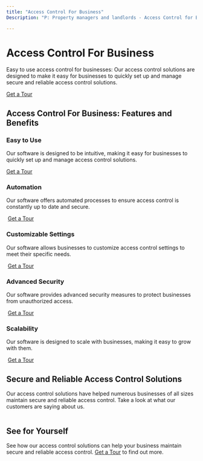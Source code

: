 ```yaml
---
title: "Access Control For Business"
Description: "P: Property managers and landlords - Access Control for Business provides easy-to-use solutions that enable authorized entry control to your buildings. Find access control products and services tailored to your business needs now."

---
```


<h1>Access Control For Business</h1>
<p>Easy to use access control for businesses: Our access control solutions are designed to make it easy for businesses to quickly set up and manage secure and reliable access control solutions.</p>
<a href=""/get-a-tour"" class=""btn"">Get a Tour</a>

<h2>Access Control For Business: Features and Benefits</h2>
<h3>Easy to Use</h3>
<p>Our software is designed to be intuitive, making it easy for businesses to quickly set up and manage access control solutions.</p>
<a href=""/get-a-tour"" class=""btn btn-primary"">Get a Tour</a>

<h3>Automation</h3>
<p>Our software offers automated processes to ensure access control is constantly up to date and secure.</p>
<img src=""automation-access-control.jpg"" alt=""Access Control For Business"" />
<a href=""/get-a-tour"" class=""btn btn-primary"">Get a Tour</a>

<h3>Customizable Settings</h3>
<p>Our software allows businesses to customize access control settings to meet their specific needs.</p>
<img src=""custom-access-control.jpg"" alt=""Access Control For Business"" />
<a href=""/get-a-tour"" class=""btn btn-primary"">Get a Tour</a>

<h3>Advanced Security</h3>
<p>Our software provides advanced security measures to protect businesses from unauthorized access.</p>
<img src=""security-access-control.jpg"" alt=""Access Control For Business"" />
<a href=""/get-a-tour"" class=""btn btn-primary"">Get a Tour</a>

<h3>Scalability</h3>
<p>Our software is designed to scale with businesses, making it easy to grow with them.</p>
<img src=""scalability-access-control.jpg"" alt=""Access Control For Business"" />
<a href=""/get-a-tour"" class=""btn btn-primary"">Get a Tour</a>

<h2>Secure and Reliable Access Control Solutions</h2>
<p>Our access control solutions have helped numerous businesses of all sizes maintain secure and reliable access control. Take a look at what our customers are saying about us.</p>
<img src=""customer-testimonial.jpg"" alt=""Access Control for Business"" />

<h2>See for Yourself</h2>
<p>See how our access control solutions can help your business maintain secure and reliable access control. <a href=""/get-a-tour"" class=""btn btn-primary"">Get a Tour</a> to find out more.</p>